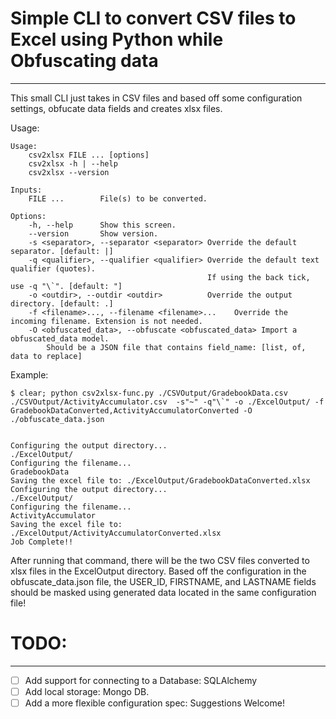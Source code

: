 # Simple CLI to convert CSV files to Excel using Python while Obfuscating data
---

This small CLI just takes in CSV files and based off some configuration settings, obfucate data fields and creates xlsx files.

Usage:
```
Usage:
    csv2xlsx FILE ... [options]
    csv2xlsx -h | --help
    csv2xlsx --version

Inputs:
    FILE ...        File(s) to be converted.

Options:
    -h, --help      Show this screen.
    --version       Show version.
    -s <separator>, --separator <separator> Override the default separator. [default: |]
    -q <qualifier>, --qualifier <qualifier> Override the default text qualifier (quotes).
                                            If using the back tick, use -q "\`". [default: "]
    -o <outdir>, --outdir <outdir>          Override the output directory. [default: .]
    -f <filename>..., --filename <filename>...    Override the incoming filename. Extension is not needed.
    -O <obfuscated_data>, --obfuscate <obfuscated_data> Import a obfuscated_data model.
        Should be a JSON file that contains field_name: [list, of, data to replace]
```

Example:
```
$ clear; python csv2xlsx-func.py ./CSVOutput/GradebookData.csv ./CSVOutput/ActivityAccumulator.csv  -s"~" -q"\`" -o ./ExcelOutput/ -f GradebookDataConverted,ActivityAccumulatorConverted -O ./obfuscate_data.json


Configuring the output directory...
./ExcelOutput/
Configuring the filename...
GradebookData
Saving the excel file to: ./ExcelOutput/GradebookDataConverted.xlsx
Configuring the output directory...
./ExcelOutput/
Configuring the filename...
ActivityAccumulator
Saving the excel file to: ./ExcelOutput/ActivityAccumulatorConverted.xlsx
Job Complete!!

```

After running that command, there will be the two CSV files converted to xlsx files in the ExcelOutput directory. Based off the configuration in the obfuscate_data.json file, the USER_ID, FIRSTNAME, and LASTNAME fields should be masked using generated data located in the same configuration file!

# TODO:
---
- [ ] Add support for connecting to a Database: SQLAlchemy
- [ ] Add local storage: Mongo DB.
- [ ] Add a more flexible configuration spec: Suggestions Welcome!

